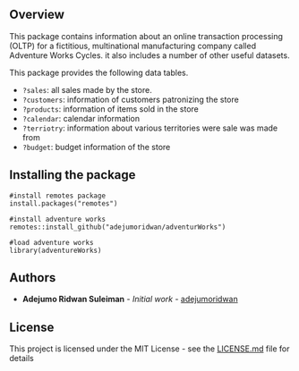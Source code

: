 ## Overview

This package contains information about an online transaction processing (OLTP) for a fictitious, multinational manufacturing company called Adventure Works Cycles. 
it also includes a number of other useful datasets.

This package provides the following data tables.

* `?sales`: all sales made by the store.
* `?customers`: information of customers patronizing the store
* `?products`: information of items sold in the store
* `?calendar`: calendar information
* `?terriotry`: information about various territories were sale was made from
* `?budget`: budget information of the store


## Installing the package

```
#install remotes package
install.packages("remotes")

#install adventure works 
remotes::install_github("adejumoridwan/adventurWorks")

#load adventure works
library(adventureWorks)

```
## Authors

* **Adejumo Ridwan Suleiman** - *Initial work* - [adejumoridwan](https://github.com/adejumoridwan)

## License

This project is licensed under the MIT License - see the [LICENSE.md](LICENSE.md) file for details
